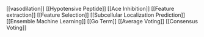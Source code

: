 [[vasodilation]]
[[Hypotensive Peptide]]
[[Ace Inhibition]]
[[Feature extraction]]
[[Feature Selection]]
[[Subcellular Localization Prediction]]
[[Ensemble Machine Learning]]
[[Go Term]]
[[Average Voting]]
[[Consensus Voting]]
